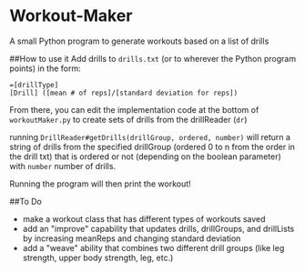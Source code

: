 # Workout-Maker
A small Python program to generate workouts based on a list of drills

##How to use it
Add drills to ```drills.txt``` (or to wherever the Python program points) in the form:

```
=[drillType]
[Drill] ([mean # of reps]/[standard deviation for reps])
```

From there, you can edit the implementation code at the bottom of ```workoutMaker.py``` to create sets of drills
from the drillReader (```dr```)


running ```DrillReader#getDrills(drillGroup, ordered, number)``` will return a string of drills from the
specified drillGroup (ordered 0 to n from the order in the drill txt) that is ordered or not (depending on the
boolean parameter) with ```number``` number of drills.

Running the program will then print the workout!

##To Do

* make a workout class that has different types of workouts saved
* add an "improve" capability that updates drills, drillGroups, and drillLists by increasing meanReps and changing standard deviation
* add a "weave" ability that combines two different drill groups (like leg strength, upper body strength, leg, etc.)
